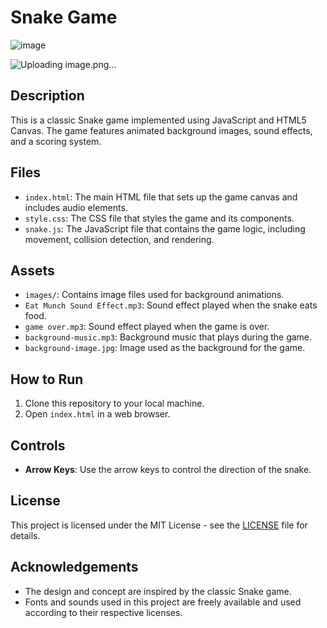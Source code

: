 # Snake Game

![image](https://github.com/user-attachments/assets/3c8189ea-3658-46fe-919f-c2ae237811de)

![Uploading image.png…]()







## Description
This is a classic Snake game implemented using JavaScript and HTML5 Canvas. The game features animated background images, sound effects, and a scoring system. 

## Files
- `index.html`: The main HTML file that sets up the game canvas and includes audio elements.
- `style.css`: The CSS file that styles the game and its components.
- `snake.js`: The JavaScript file that contains the game logic, including movement, collision detection, and rendering.

## Assets
- `images/`: Contains image files used for background animations.
- `Eat Munch Sound Effect.mp3`: Sound effect played when the snake eats food.
- `game over.mp3`: Sound effect played when the game is over.
- `background-music.mp3`: Background music that plays during the game.
- `background-image.jpg`: Image used as the background for the game.

## How to Run
1. Clone this repository to your local machine.
2. Open `index.html` in a web browser.

## Controls
- **Arrow Keys**: Use the arrow keys to control the direction of the snake.

## License
This project is licensed under the MIT License - see the [LICENSE](LICENSE) file for details.

## Acknowledgements
- The design and concept are inspired by the classic Snake game.
- Fonts and sounds used in this project are freely available and used according to their respective licenses.
